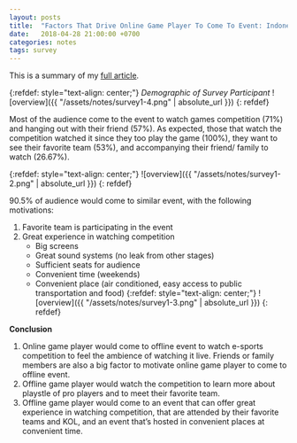 ```yaml
---
layout: posts
title:  "Factors That Drive Online Game Player To Come To Event: Indonesia Games Championship 2018 Case Study"
date:   2018-04-28 21:00:00 +0700
categories: notes
tags: survey
---
```


This is a summary of my [full article][medium-link].

{:refdef: style="text-align: center;"}
_Demographic of Survey Participant_
![overview]({{ "/assets/notes/survey1-4.png" | absolute_url }})
{: refdef}

Most of the audience come to the event to watch games competition (71%) and hanging out with their friend (57%). As expected, those that watch the competition watched it since they too play the game (100%), they want to see their favorite team (53%), and accompanying their friend/ family to watch (26.67%).

{:refdef: style="text-align: center;"}
![overview]({{ "/assets/notes/survey1-2.png" | absolute_url }})
{: refdef}

90.5% of audience would come to similar event, with the following motivations:
1. Favorite team is participating in the event
2. Great experience in watching competition
    - Big screens
    - Great sound systems (no leak from other stages)
    - Sufficient seats for audience
    - Convenient time (weekends)
    - Convenient place (air conditioned, easy access to public transportation and food)
{:refdef: style="text-align: center;"}
  ![overview]({{ "/assets/notes/survey1-3.png" | absolute_url }})
{: refdef}


**Conclusion**
1. Online game player would come to offline event to watch e-sports competition to feel the ambience of watching it live. Friends or family members are also a big factor to motivate online game player to come to offline event.
2. Offline game player would watch the competition to learn more about playstle of pro players and to meet their favorite team.
3. Offline game player would come to an event that can offer great experience in watching competition, that are attended by their favorite teams and KOL, and an event that’s hosted in convenient places at convenient time.



[medium-link]: https://medium.com/@princessjanf/factors-that-drive-online-game-player-to-come-to-event-indonesia-games-championship-2018-case-bf944703ce52
